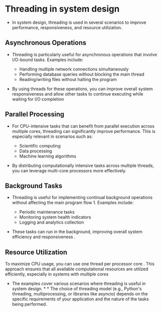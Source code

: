 # Threading in system design

* In system design, threading is used in several scenarios to improve performance, responsiveness, and resource utilization.

## Asynchronous Operations

* Threading is particularly useful for asynchronous operations that involve I/O-bound tasks. Examples include:

    * Handling multiple network connections simultaneously
    * Performing database queries without blocking the main thread
    * Reading/writing files without halting the program

* By using threads for these operations, you can improve overall system responsiveness and allow other tasks to continue executing while waiting for I/O completion

## Parallel Processing

* For CPU-intensive tasks that can benefit from parallel execution across multiple cores, threading can significantly improve performance. This is especially relevant in scenarios such as:

    * Scientific computing
    * Data processing
    * Machine learning algorithms

* By distributing computationally intensive tasks across multiple threads, you can leverage multi-core processors more effectively.

## Background Tasks

* Threading is useful for implementing continual background operations without affecting the main program flow 1. Examples include:

    * Periodic maintenance tasks
    * Monitoring system health indicators
    * Logging and analytics collection

* These tasks can run in the background, improving overall system efficiency and responsiveness .

## Resource Utilization

To maximize CPU usage, you can use one thread per processor core . This approach ensures that all available computational resources are utilized efficiently, especially in systems with multiple cores

* The examples cover various scenarios where threading is useful in system design. * * The choice of threading model (e.g., Python's threading, multiprocessing, or libraries like asyncio) depends on the specific requirements of your application and the nature of the tasks being performed.